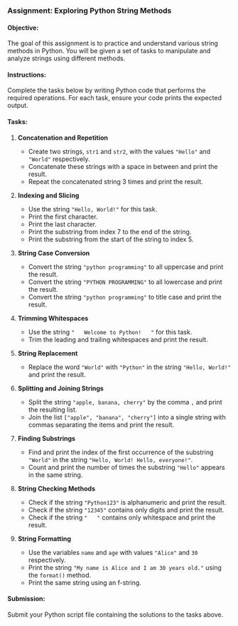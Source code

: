 ### Assignment: Exploring Python String Methods

#### Objective:
The goal of this assignment is to practice and understand various string methods in Python. You will be given a set of tasks to manipulate and analyze strings using different methods.

#### Instructions:
Complete the tasks below by writing Python code that performs the required operations. For each task, ensure your code prints the expected output.

#### Tasks:

1. **Concatenation and Repetition**
   - Create two strings, `str1` and `str2`, with the values `"Hello"` and `"World"` respectively.
   - Concatenate these strings with a space in between and print the result.
   - Repeat the concatenated string 3 times and print the result.

2. **Indexing and Slicing**
   - Use the string `"Hello, World!"` for this task.
   - Print the first character.
   - Print the last character.
   - Print the substring from index 7 to the end of the string.
   - Print the substring from the start of the string to index 5.

3. **String Case Conversion**
   - Convert the string `"python programming"` to all uppercase and print the result.
   - Convert the string `"PYTHON PROGRAMMING"` to all lowercase and print the result.
   - Convert the string `"python programming"` to title case and print the result.

4. **Trimming Whitespaces**
   - Use the string `"   Welcome to Python!   "` for this task.
   - Trim the leading and trailing whitespaces and print the result.

5. **String Replacement**
   - Replace the word `"World"` with `"Python"` in the string `"Hello, World!"` and print the result.

6. **Splitting and Joining Strings**
   - Split the string `"apple, banana, cherry"` by the comma `,` and print the resulting list.
   - Join the list `["apple", "banana", "cherry"]` into a single string with commas separating the items and print the result.

7. **Finding Substrings**
   - Find and print the index of the first occurrence of the substring `"World"` in the string `"Hello, World! Hello, everyone!"`.
   - Count and print the number of times the substring `"Hello"` appears in the same string.

8. **String Checking Methods**
   - Check if the string `"Python123"` is alphanumeric and print the result.
   - Check if the string `"12345"` contains only digits and print the result.
   - Check if the string `"   "` contains only whitespace and print the result.

9. **String Formatting**
   - Use the variables `name` and `age` with values `"Alice"` and `30` respectively.
   - Print the string `"My name is Alice and I am 30 years old."` using the `format()` method.
   - Print the same string using an f-string.

#### Submission:
Submit your Python script file containing the solutions to the tasks above.